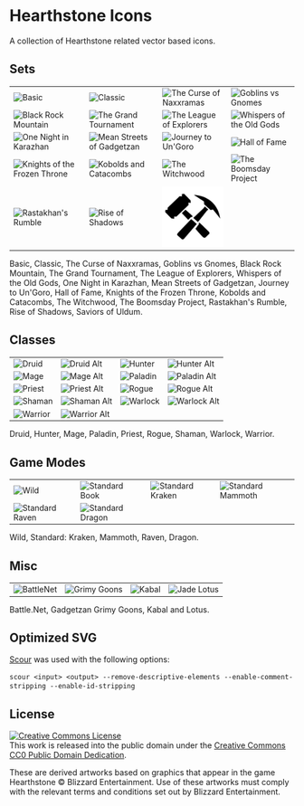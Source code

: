 # Hearthstone Icons
A collection of Hearthstone related vector based icons.

## Sets
<table>
<tr>
<td><img src="/PNG/Set_Basic.png?raw=true" alt="Basic" title="Basic" /></td>
<td><img src="/PNG/Set_Classic.png?raw=true" alt="Classic" title="Classic" /></td>
<td><img src="/PNG/Set_Naxx.png?raw=true" alt="The Curse of Naxxramas" title="The Curse of Naxxramas" /></td>
<td><img src="/PNG/Set_GVG.png?raw=true" alt="Goblins vs Gnomes" title="Goblins vs Gnomes" /></td>
</tr>
<tr>
<td><img src="/PNG/Set_BRM.png?raw=true" alt="Black Rock Mountain" title="Black Rock Mountain" /></td>
<td><img src="/PNG/Set_TGT.png?raw=true" alt="The Grand Tournament" title="The Grand Tournament" /></td>
<td><img src="/PNG/Set_LOE.png?raw=true" alt="The League of Explorers" title="The League of Explorers" /></td>
<td><img src="/PNG/Set_OG.png?raw=true" alt="Whispers of the Old Gods" title="Whispers of the Old Gods" /></td>
</tr>
<tr>
<td><img src="/PNG/Set_Kara.png?raw=true" alt="One Night in Karazhan" title="One Night in Karazhan" /></td>
<td><img src="/PNG/Set_Gadgetzan.png?raw=true" alt="Mean Streets of Gadgetzan" title="Mean Streets of Gadgetzan" /></td>
<td><img src="/PNG/Set_Ungoro.png?raw=true" alt="Journey to Un'Goro" title="Journey to Un'Goro" /></td>
<td><img src="/PNG/Set_HOF.png?raw=true" alt="Hall of Fame" title="Hall of Fame" /></td>
</tr>
<tr>
<td><img src="/PNG/Set_ICC.png?raw=true" alt="Knights of the Frozen Throne" title="Knights of the Frozen Throne" /></td>
<td><img src="/PNG/Set_LOOT.png?raw=true" alt="Kobolds and Catacombs" title="Kobolds and Catacombs" /></td>
<td><img src="/PNG/Set_WOOD.png?raw=true" alt="The Witchwood" title="The Witchwood" /></td>
<td><img src="/PNG/Set_BOOM.png?raw=true" alt="The Boomsday Project" title="The Boomsday Project" /></td>
</tr>
<tr>
<td><img src="/PNG/Set_Troll.png?raw=true" alt="Rastakhan's Rumble" title="Rastakhan's Rumble" /></td>
<td><img src="/PNG/Set_Shadows.png?raw=true" alt="Rise of Shadows" title="Rise of Shadows" /></td>
<td><img src="/PNG/Set_Saviors.png?raw=true" alt="Saviors of Uldum" title="Saviors of Uldum" /></td>
</tr>
</table>

Basic, Classic, The Curse of Naxxramas, Goblins vs Gnomes, Black Rock Mountain, The Grand Tournament, The League of Explorers, Whispers of the Old Gods, One Night in Karazhan, Mean Streets of Gadgetzan, Journey to Un'Goro, Hall of Fame, Knights of the Frozen Throne, Kobolds and Catacombs, The Witchwood, The Boomsday Project, Rastakhan's Rumble, Rise of Shadows, Saviors of Uldum.

## Classes
<table>
<tr>
<td><img src="/PNG/Class_Druid.png?raw=true" alt="Druid" title="Druid" /></td>
<td><img src="/PNG/Class_Druid_Alt.png?raw=true" alt="Druid Alt" title="Druid Alt" /></td>
<td><img src="/PNG/Class_Hunter.png?raw=true" alt="Hunter" title="Hunter" /></td>
<td><img src="/PNG/Class_Hunter_Alt.png?raw=true" alt="Hunter Alt" title="Hunter Alt" /></td>
</tr>
<tr>
<td><img src="/PNG/Class_Mage.png?raw=true" alt="Mage" title="Mage" /></td>
<td><img src="/PNG/Class_Mage_Alt.png?raw=true" alt="Mage Alt" title="Mage Alt" /></td>
<td><img src="/PNG/Class_Paladin.png?raw=true" alt="Paladin" title="Paladin" /></td>
<td><img src="/PNG/Class_Paladin_Alt.png?raw=true" alt="Paladin Alt" title="Paladin Alt" /></td>
</tr>
<tr>
<td><img src="/PNG/Class_Priest.png?raw=true" alt="Priest" title="Priest" /></td>
<td><img src="/PNG/Class_Priest_Alt.png?raw=true" alt="Priest Alt" title="Priest Alt" /></td>
<td><img src="/PNG/Class_Rogue.png?raw=true" alt="Rogue" title="Rogue" /></td>
<td><img src="/PNG/Class_Rogue_Alt.png?raw=true" alt="Rogue Alt" title="Rogue Alt" /></td>
</tr>
<tr>
<td><img src="/PNG/Class_Shaman.png?raw=true" alt="Shaman" title="Shaman" /></td>
<td><img src="/PNG/Class_Shaman_Alt.png?raw=true" alt="Shaman Alt" title="Shaman Alt" /></td>
<td><img src="/PNG/Class_Warlock.png?raw=true" alt="Warlock" title="Warlock" /></td>
<td><img src="/PNG/Class_Warlock_Alt.png?raw=true" alt="Warlock Alt" title="Warlock Alt" /></td>
</tr>
<tr>
<td><img src="/PNG/Class_Warrior.png?raw=true" alt="Warrior" title="Warrior" /></td>
<td><img src="/PNG/Class_Warrior_Alt.png?raw=true" alt="Warrior Alt" title="Warrior Alt" /></td>
</tr>
</table>

Druid, Hunter, Mage, Paladin, Priest, Rogue, Shaman, Warlock, Warrior.

## Game Modes
<table>
<tr>
<td><img src="/PNG/Mode_Wild.png?raw=true" alt="Wild" title="Wild" /></td>
<td><img src="/PNG/Misc_StandardBook.png?raw=true" alt="Standard Book" title="Standard Book" /></td>
<td><img src="/PNG/Mode_Standard_Kraken.png?raw=true" alt="Standard Kraken" title="Standard Kraken" /></td>
<td><img src="/PNG/Mode_Standard_Mammoth.png?raw=true" alt="Standard Mammoth" title="Standard Mammoth" /></td>
</tr>
<tr>
<td><img src="/PNG/Mode_Standard_Raven.png?raw=true" alt="Standard Raven" title="Standard Raven" /></td>
<td><img src="/PNG/Mode_Standard_Dragon.png?raw=true" alt="Standard Dragon" title="Standard Dragon" /></td>
</tr>
</table>

Wild, Standard: Kraken, Mammoth, Raven, Dragon.

## Misc
<table>
<tr>
<td><img src="/PNG/Misc_BattleNet.png?raw=true" alt="BattleNet" title="BattleNet" /></td>
<td><img src="/PNG/Misc_Gadgetzan_GrimyGoons.png?raw=true" alt="Grimy Goons" title="Grimy Goons" /></td>
<td><img src="/PNG/Misc_Gadgetzan_Kabal.png?raw=true" alt="Kabal" title="Kabal" /></td>
<td><img src="/PNG/Misc_Gadgetzan_Lotus.png?raw=true" alt="Jade Lotus" title="Jade Lotus" /></td>
</tr>
</table>
Battle.Net, Gadgetzan Grimy Goons, Kabal and Lotus.

## Optimized SVG
[Scour](https://github.com/scour-project/scour) was used with the following options:
```
scour <input> <output> --remove-descriptive-elements --enable-comment-stripping --enable-id-stripping
```

<!--
## Converting SVG to XAML
To use SVG files in XAML they need to follow Microsoft's format. The following steps may be entirely disgusting, but do produce a perfect result.

1. Open the SVG file in Internet Explorer.
- Print the page, choosing the *Microsoft XPS Document Writer* (or similarly named device) and save the resulting file.
- Open the XPS file with 7Zip or equivalent file archive tool, and extract the contents.
- Find the file `Documents\Pages1.fpage` in the extracted directory tree, and open it in a text editor.
- Depending on the SVG you may need to copy the whole `<Canvas>` element or just a single `<Path>` element.
- Copy the XAML elements into your application.
-->

## License

<a rel="license" href="https://creativecommons.org/publicdomain/zero/1.0/">
	<img alt="Creative Commons License" style="border-width:0" src="https://licensebuttons.net/p/zero/1.0/88x31.png" />
</a>
<br />This work is released into the public domain under the <a rel="license" href="https://creativecommons.org/publicdomain/zero/1.0/">Creative Commons CC0 Public Domain Dedication</a>.

These are derived artworks based on graphics that appear in the game Hearthstone &copy; Blizzard Entertainment. Use of these artworks must comply with the relevant terms and conditions set out by Blizzard Entertainment.

